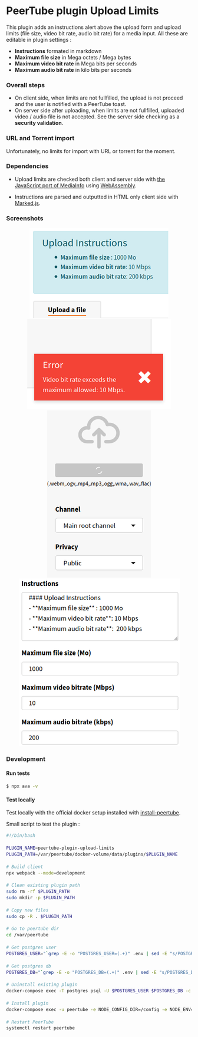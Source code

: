 # PeerTube plugin Upload Limits

This plugin adds an instructions alert above the upload form and upload limits (file size, video bit rate, audio bit rate) for a media input. All these are editable in plugin settings :

- **Instructions** formated in markdown
- **Maximum file size** in Mega octets / Mega bytes
- **Maximum video bit rate** in Mega bits per seconds
- **Maximum audio bit rate** in kilo bits per seconds

### Overall steps

- On client side, when limits are not fullfilled, the upload is not proceed and the user is notified with a PeerTube toast.
- On server side after uploading, when limits are not fullfilled, uploaded video / audio file is not accepted. See the server side checking as a **security validation**.

### URL and Torrent import

Unfortunately, no limits for import with URL or torrent for the moment.

### Dependencies

- Upload limits are checked both client and server side with [the JavaScript port of MediaInfo](https://mediainfo.js.org/) using [WebAssembly](https://webassembly.org/).

- Instructions are parsed and outputted in HTML only client side with [Marked.js](https://marked.js.org).

### Screenshots

<div style=text-align:center>
  <img src=https://raw.githubusercontent.com/kimsible/peertube-plugin-upload-limits/master/screenshots/sample-alert.png>
  <img src=https://raw.githubusercontent.com/kimsible/peertube-plugin-upload-limits/master/screenshots/sample-toast.png>
</div>

<div style=text-align:center>
  <img src=https://raw.githubusercontent.com/kimsible/peertube-plugin-upload-limits/master/screenshots/sample-spinner.png>
  <img src=https://raw.githubusercontent.com/kimsible/peertube-plugin-upload-limits/master/screenshots/sample-admin.png>
</div>

### Development

#### Run tests

```bash
$ npx ava -v
```

#### Test locally

Test locally with the official docker setup installed with [install-peertube](https://github.com/kimsible/install-peertube).


Small script to test the plugin :
```bash
#!/bin/bash

PLUGIN_NAME=peertube-plugin-upload-limits
PLUGIN_PATH=/var/peertube/docker-volume/data/plugins/$PLUGIN_NAME

# Build client
npx webpack --mode=development

# Clean existing plugin path
sudo rm -rf $PLUGIN_PATH
sudo mkdir -p $PLUGIN_PATH

# Copy new files
sudo cp -R . $PLUGIN_PATH

# Go to peertube dir
cd /var/peertube

# Get postgres user
POSTGRES_USER="`grep -E -o "POSTGRES_USER=(.+)" .env | sed -E "s/POSTGRES_USER=//g"`"

# Get postgres db
POSTGRES_DB="`grep -E -o "POSTGRES_DB=(.+)" .env | sed -E "s/POSTGRES_DB=//g"`"

# Uninstall existing plugin
docker-compose exec -T postgres psql -U $POSTGRES_USER $POSTGRES_DB -c "delete from plugin where name = 'upload-limits'"

# Install plugin
docker-compose exec -u peertube -e NODE_CONFIG_DIR=/config -e NODE_ENV=production peertube npm run plugin:install -- --plugin-path /data/plugins/$PLUGIN_NAME

# Restart PeerTube
systemctl restart peertube
```

